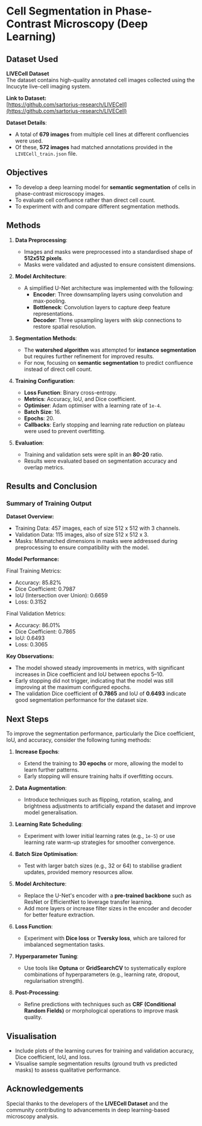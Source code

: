# Cell Segmentation in Phase-Contrast Microscopy (Deep Learning)

## Dataset Used

**LIVECell Dataset**  
The dataset contains high-quality annotated cell images collected using the Incucyte live-cell imaging system.

**Link to Dataset:**  
[https://github.com/sartorius-research/LIVECell](https://github.com/sartorius-research/LIVECell)

**Dataset Details**:
- A total of **679 images** from multiple cell lines at different confluencies were used.
- Of these, **572 images** had matched annotations provided in the `LIVECell_train.json` file.

## Objectives

- To develop a deep learning model for **semantic segmentation** of cells in phase-contrast microscopy images.
- To evaluate cell confluence rather than direct cell count.
- To experiment with and compare different segmentation methods.

## Methods

1. **Data Preprocessing**:
   - Images and masks were preprocessed into a standardised shape of **512x512 pixels**.
   - Masks were validated and adjusted to ensure consistent dimensions.

2. **Model Architecture**:
   - A simplified U-Net architecture was implemented with the following:
     - **Encoder**: Three downsampling layers using convolution and max-pooling.
     - **Bottleneck**: Convolution layers to capture deep feature representations.
     - **Decoder**: Three upsampling layers with skip connections to restore spatial resolution.

3. **Segmentation Methods**:
   - The **watershed algorithm** was attempted for **instance segmentation** but requires further refinement for improved results.
   - For now, focusing on **semantic segmentation** to predict confluence instead of direct cell count.

4. **Training Configuration**:
   - **Loss Function**: Binary cross-entropy.
   - **Metrics**: Accuracy, IoU, and Dice coefficient.
   - **Optimiser**: Adam optimiser with a learning rate of `1e-4`.
   - **Batch Size**: 16.
   - **Epochs**: 20.
   - **Callbacks**: Early stopping and learning rate reduction on plateau were used to prevent overfitting.

5. **Evaluation**:
   - Training and validation sets were split in an **80-20** ratio.
   - Results were evaluated based on segmentation accuracy and overlap metrics.

## Results and Conclusion

### Summary of Training Output

**Dataset Overview:**

- Training Data: 457 images, each of size 512 x 512 with 3 channels.
- Validation Data: 115 images, also of size 512 x 512 x 3.
- Masks: Mismatched dimensions in masks were addressed during preprocessing to ensure compatibility with the model.

**Model Performance:**

Final Training Metrics:
- Accuracy: 85.82%
- Dice Coefficient: 0.7987
- IoU (Intersection over Union): 0.6659
- Loss: 0.3152

Final Validation Metrics:
- Accuracy: 86.01%
- Dice Coefficient: 0.7865
- IoU: 0.6493
- Loss: 0.3065

**Key Observations:**
- The model showed steady improvements in metrics, with significant increases in Dice coefficient and IoU between epochs 5–10.
- Early stopping did not trigger, indicating that the model was still improving at the maximum configured epochs.
- The validation Dice coefficient of **0.7865** and IoU of **0.6493** indicate good segmentation performance for the dataset size.

## Next Steps

To improve the segmentation performance, particularly the Dice coefficient, IoU, and accuracy, consider the following tuning methods:

1. **Increase Epochs**:
   - Extend the training to **30 epochs** or more, allowing the model to learn further patterns.
   - Early stopping will ensure training halts if overfitting occurs.

2. **Data Augmentation**:
   - Introduce techniques such as flipping, rotation, scaling, and brightness adjustments to artificially expand the dataset and improve model generalisation.

3. **Learning Rate Scheduling**:
   - Experiment with lower initial learning rates (e.g., `1e-5`) or use learning rate warm-up strategies for smoother convergence.

4. **Batch Size Optimisation**:
   - Test with larger batch sizes (e.g., 32 or 64) to stabilise gradient updates, provided memory resources allow.

5. **Model Architecture**:
   - Replace the U-Net's encoder with a **pre-trained backbone** such as ResNet or EfficientNet to leverage transfer learning.
   - Add more layers or increase filter sizes in the encoder and decoder for better feature extraction.

6. **Loss Function**:
   - Experiment with **Dice loss** or **Tversky loss**, which are tailored for imbalanced segmentation tasks.

7. **Hyperparameter Tuning**:
   - Use tools like **Optuna** or **GridSearchCV** to systematically explore combinations of hyperparameters (e.g., learning rate, dropout, regularisation strength).

8. **Post-Processing**:
   - Refine predictions with techniques such as **CRF (Conditional Random Fields)** or morphological operations to improve mask quality.

## Visualisation

- Include plots of the learning curves for training and validation accuracy, Dice coefficient, IoU, and loss.
- Visualise sample segmentation results (ground truth vs predicted masks) to assess qualitative performance.

## Acknowledgements

Special thanks to the developers of the **LIVECell Dataset** and the community contributing to advancements in deep learning-based microscopy analysis.

